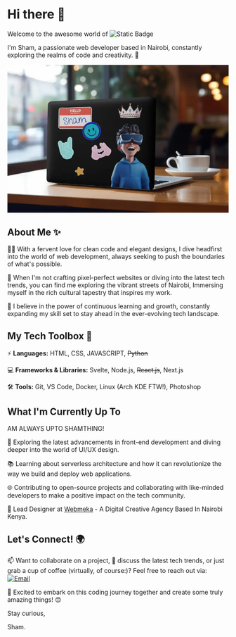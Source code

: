 # Hi there 👋

<!--
**shamvoke/shamvoke**
-->
Welcome to the awesome world of ![Static Badge](https://img.shields.io/badge/SHAM-VOKE-blue) 


I'm Sham, a passionate web developer based in Nairobi, constantly exploring the realms of code and creativity. 🚀

![Sham Voke's desktop stickers](assets/img/shamvoke.webp)
## About Me ✨

👨‍💻 With a fervent love for clean code and elegant designs, I dive headfirst into the world of web development, always seeking to push the boundaries of what's possible.

🎨 When I'm not crafting pixel-perfect websites or diving into the latest tech trends, you can find me exploring the vibrant streets of Nairobi, Immersing myself in the rich cultural tapestry that inspires my work.

🌱 I believe in the power of continuous learning and growth, constantly expanding my skill set to stay ahead in the ever-evolving tech landscape.

## My Tech Toolbox 🧰

⚡ **Languages:** HTML, CSS, JAVASCRIPT, ~~Python~~

💻 **Frameworks & Libraries:** Svelte, Node.js, ~~React.js~~, Next.js

🛠️ **Tools:** Git, VS Code, Docker, Linux (Arch KDE FTW!), Photoshop

## What I'm Currently Up To

AM ALWAYS UPTO SHAMTHING!

🔭 Exploring the latest advancements in front-end development and diving deeper into the world of UI/UX design.

📚 Learning about serverless architecture and how it can revolutionize the way we build and deploy web applications.

🌐 Contributing to open-source projects and collaborating with like-minded developers to make a positive impact on the tech community.

🚀 Lead Designer at [Webmeka](https://www.webmeka.com/)   - A Digital Creative Agency Based In Nairobi Kenya.

## Let's Connect! 🌍

📫 Want to collaborate on a project, 💬 discuss the latest tech trends, or just grab a cup of coffee (virtually, of course:)? Feel free to reach out via: <a href="mailto:shamvoke@webmeka.com" title="Email"><img alt="Email" src="https://img.shields.io/badge/Email-0078D4?style=for-the-badge&logo=minutemailer&logoColor=white" height="30" align="center"/></a>

🚀 Excited to embark on this coding journey together and create some truly amazing things! 😊

Stay curious,

Sham.